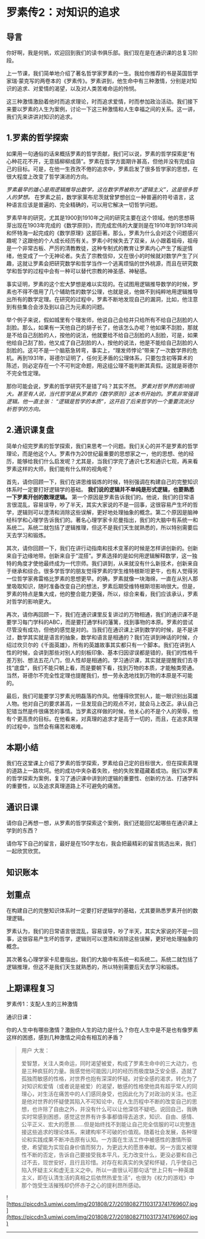 # 罗素传2：对知识的追求

## 导言

你好啊，我是何帆，欢迎回到我们的读书俱乐部。我们现在是在通识课的总复习阶段。

上一节课，我们简单地介绍了著名哲学家罗素的一生。我给你推荐的书是英国哲学家瑞·蒙克写的两卷本的《罗素传》。罗素讲到，他生命中有三种激情，分别是对知识的追求、对爱情的渴望，以及对人类苦难命运的怜悯。

这三种激情激励着他时而追求理论，时而追求爱情，时而参加政治活动。我们接下来要以罗素的人生为案例，讨论一下这三种激情和人生幸福之间的关系。这一讲，我们先来讲讲对知识的追求。

## 1.罗素的哲学探索

如果用一句通俗的话来概括罗素的哲学贡献，我们可以说，罗素的哲学探索是“有心种花花不开，无意插柳柳成荫”。罗素在哲学方面期许甚高，但他并没有完成自己的目标。可是，在他一生孜孜不倦的追求中，罗素启发了很多哲学家的思想，在很大程度上改变了哲学演进的方向。

 *罗素最早的雄心是用逻辑推导出数学，这在数学界被称为“逻辑主义”，这是很多哲人的梦想。* 在罗素之前，数学家莱布尼茨就曾梦想创立一种普遍的符号语言，这种语言应该是普遍的、完全精确的，可以用它解决一切哲学问题。

罗素早年的研究，尤其是1900到1910年之间的研究主要在这个领域。他的思想萌芽出现在1903年完成的《数学原则》，而完成宏伟的大厦则是在1910年到1913年间和怀特海一起完成的《数学原理》这部巨著。那么，罗素为什么会对这个问题感兴趣呢？这跟他的个人成长经历有关。罗素小时候失去了双亲，从小跟着祖母，祖母是一个非常古板、严厉的清教教徒，这种专制式的教育让罗素内心产生了叛逆情绪，他变成了一个无神论者。失去了宗教信仰，又在很小的时候就对数学产生了兴趣，这就让罗素会把研究数学和哲学当作一个逃离烦恼的世外桃源，而且在研究数学和哲学的过程中会有一种可以替代宗教的神圣感、神秘感。

事实证明，罗素的这个宏大梦想是难以实现的。在试图用逻辑推导数学的时候，罗素也不得不借用了几个辅助性的数学公理，也就是说，他做不到纯粹地用逻辑推导出所有的数学定理。在研究的过程中，罗素不断地发现自己的漏洞，比如，他注意到有些集合会涉及到以自己为元素的问题。

举个例子来说，假如城里有个理发师，他说自己会给并只给所有不给自己刮脸的人刮脸。那么，如果有一天他自己的胡子长了，他该怎么办呢？他如果不刮脸，那就是不给自己刮脸的人，按他的说法，他就要给不给自己刮脸的人刮脸，可是，如果他给自己刮了脸，他又成了自己刮脸的人，按他的说法，他是不能给自己刮脸的人刮脸的。这可不是一个脑筋急转弯，事实上，“理发师悖论”带来了一次数学界的危机。再到1931年，哥德尔证明了，任何无矛盾的公理体系，只要包含初等算术的陈述，则必定存在一个不可判定命题，用这组公理不能判断其真假。这就是哥德尔不完全性定理。

那你可能会说，罗素的哲学研究不是错了吗？其实不然。 *罗素对哲学界的影响很大。甚至有人说，当代哲学是从罗素的《数学原则》这本书开始的。罗素非常强调逻辑。他一直主张： “逻辑是哲学的本质”，这开启了后来哲学的一个重要流派分析哲学的方向。*

## 2.通识课复盘

简单介绍完罗素的哲学探索，我们来思考一个问题。我们关心的并不是罗素的哲学理论，而是他这个人。罗素作为20世纪最重要的思想家之一，他的思想、他的经历，能够给我们什么启发呢？尤其是，当我们学完了通识七艺和通识七观，再来看罗素这样的大师，我们能有什么样的视角呢？

首先，请你回顾一下，我们在讲思维锻炼的时候，特别强调在构建自己的完整知识体系时一定要打好逻辑学的基础。 **我们说的逻辑并不单纯是形式逻辑，也要熟悉一下罗素开创的数理逻辑。** 第一个原因是罗素告诉我们的。他说，我们的日常语言很混乱，容易误导，吵了半天，其实大家说的不是一回事，这很容易产生坏的哲学，逻辑则可以澄清和消除这些误解，更好地处理抽象的概念。第二个原因是脑神经科学和心理学告诉我们的。著名心理学家卡尼曼指出，我们的大脑中有系统一和系统二。系统二就包括了逻辑推理，但这不是我们天生就熟悉的，所以特别需要后天去学习和锻炼。

其次，请你回顾一下，我们在讲行动指南和技术变革的时候是怎样讲创新的。创新来自于边缘地带。创新来自于“混搭”。罗素选择的是如何用逻辑解释数学，这一独特的角度才使他最终成为一代宗师。我们讲到，从来就没有什么新技术，创新来自于继承和综合。很多学哲学的朋友觉得罗素的学生维特根斯坦更牛，也有人觉得另一位哲学家弗雷格比罗素的思想更早。的确，罗素就像一块海绵，一直在从别人那里吸取知识，随时准备改变自己的想法，罗素后期受维特根斯坦影响很大。但是，罗素的特点是集大成，他的整合能力更强，所以，综合来看，我们应该承认，罗素对哲学的影响更大。

再次，请你再回顾一下，我们在通识课里反复讲过的万物相通，我们的通识课不是要学习每门学科的ABC，而是要打通学科的藩篱，找到事物的本原。罗素的尝试尽管没有成功，但他的感觉是对的。当我们在通识课上讲到数学的时候，是不是讲过，数学其实就是语言的抽象，数学和语言是相通的？我们在讲到神话的时候，介绍过坎贝尔的《千面英雄》，所有的英雄故事其实都只有一个脚本。我们在讲到人性的时候，会讲到那些对别人的刻板印象、基本归因谬误都是错的，我们的性格千差万别、想法五花八门，但人性却是相通的。学习通识课，其实就是提醒我们去寻找“底盘”，我们不能只朝上看，而是要朝下看，找到万物的本质，才能触类旁通。当然，哥德尔不完全性定理也提醒我们，想一劳永逸地找到万物的本原是不可能的。

最后，我们可能要学习罗素光明磊落的作风。他懂得欣赏别人，能一眼识别出英雄人物。他对自己的要求甚高，一旦发现自己的观点不对，就会马上改正。承认自己犯错当然是件很痛苦的事情。当罗素这样做的时候，他关心的不是个人的荣辱，他有个更高贵的目标。在他看来，对真理的追求才是高于一切的，而且，在追求真理的过程中，当然会有痛苦和艰难。

## 本期小结

我们在这堂课上介绍了罗素的哲学探索，罗素给自己定的目标很大，但在探索真理的道路上一路坎坷。他的成功中夹杂着失败，他的失败里蕴藏着成功。我们以罗素的哲学探索为案例，复习了通识课中讲到的逻辑的重要性、创新的方法、打通学科的重要性，以及追求真理道路上不可避免的痛苦。

## 通识日课

请你自己再想一想，从罗素的哲学探索这个案例，我们还能回忆起哪些在通识课上学到的东西？

请你写下自己的留言，最好是在150字左右，我会把最精彩的留言挑选出来，我们一起欣赏欣赏。

## 知识账本

## 划重点

在构建自己的完整知识体系时一定要打好逻辑学的基础，尤其要熟悉罗素开创的数理逻辑。

罗素认为，我们的日常语言很混乱，容易误导，吵了半天，其实大家说的不是一回事，这很容易产生坏的哲学，逻辑则可以澄清和消除这些误解，更好地处理抽象的概念。

其次著名心理学家卡尼曼指出，我们的大脑中有系统一和系统二。系统二就包括了逻辑推理，但这不是我们天生就熟悉的，所以特别需要后天去学习和锻炼。

## 上期课程复习

罗素传1：支配人生的三种激情

通识日课：

你的人生中有哪些激情？激励你人生的动力是什么？你在人生中是不是也有像罗素这样的困惑，感到几种激情之间会有相互的矛盾？

> 用户 大发：
> 
> 爱智慧，关注人类命运，同时渴望被爱，构成了罗素生命中的三大动力，也是三种疯狂的力量。我感觉他可能因儿时的经历而极度缺乏安全感，造就了孤独而敏感的性格，对世界也抱有深深的怀疑。对安全感的渴求，转化为了对知识和爱情（或者说是被爱）的渴望，敏感的性格使他具有超乎常人的同理心，对生活在痛苦中的人们感同身受，也因此化为了对政治的关注。也正是他对世界的怀疑使其陷入不可知论中，在人生历程中不断的改变自己的思想，也许除了自由之外，并没有什么可以让他深信不疑吧。说回自己，我确实时常感到困惑，感觉这世界有许多事都值得去追求，知识、自由、感情、公平正义、宏大的愿景……但是始终找不到能让自己完全信服的可以完整连接这些追求的理论体系，来建构牢不可破的价值观。随着社会发展，各种理论和实践成果不断冲击原有认知。一方面在生活工作中被感性的激情所驱使，希望能为实现自身价值而努力，为更远大的愿景奉献。另一方面又被理性不断的否定，告诉自己要接受我本平凡，无力改变什么，更没必要和自己过不去，现世安好，且行且珍惜。对存在和真实的失望和怀疑，几乎使自己陷入怀疑主义和虚无主义之中。所以一直很认可那句话“世上只有一种英雄主义，即在认清生活的真相之后依然热爱生活”，也很为《权力的游戏》中那个饱受生活摧残却仍怀赤子之心的提利昂所感动。

![https://piccdn3.umiwi.com/img/201808/27/201808271103173741769607.jpg](https://piccdn3.umiwi.com/img/201808/27/201808271103173741769607.jpg)

---
